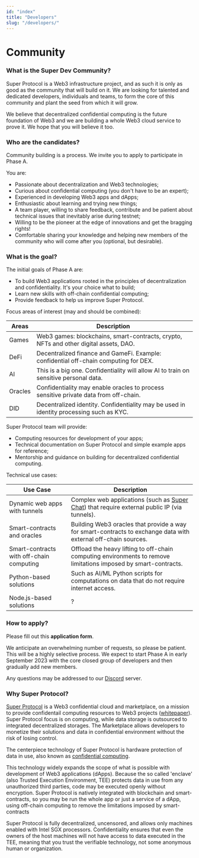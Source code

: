 ```yaml
---
id: "index"
title: "Developers"
slug: "/developers/"
---
```


# Community

### What is the Super Dev Community?

Super Protocol is a Web3 infrastructure project, and as such it is only as good as the community that will build on it. We are looking for talented and dedicated developers, individuals and teams, to form the core of this community and plant the seed from which it will grow. 

We believe that decentralized confidential computing is the future foundation of Web3 and we are building a whole Web3 cloud service to prove it. We hope that you will believe it too.

### Who are the candidates?

Community building is a process. We invite you to apply to participate in Phase A.

You are:
* Passionate about decentralization and Web3 technologies;
* Curious about confidential computing (you don't have to be an expert);
* Experienced in developing Web3 apps and dApps;
* Enthusiastic about learning and trying new things;
* A team player, willing to share feedback, contribute and be patient about technical issues that inevitably arise during testnet;
* Willing to be the pioneer at the edge of innovations and get the bragging rights!
* Comfortable sharing your knowledge and helping new members of the community who will come after you (optional, but desirable).

### What is the goal?

The initial goals of Phase A are:
* To build Web3 applications rooted in the principles of decentralization and confidentiality. It's your choice what to build;
* Learn new skills with off-chain confidential computing;
* Provide feedback to help us improve Super Protocol.

Focus areas of interest (may and should be combined):

| Areas | Description |
| ---------- | -- |
| Games | Web3 games: blockchains, smart-contracts, crypto, NFTs and other digital assets, DAO.|
| DeFi | Decentralized finance and GameFi. Example: confidential off-chain computing for DEX.|
| AI | This is a big one. Confidentiality will allow AI to train on sensitive personal data.|
| Oracles | Confidentiality may enable oracles to process sensitive private data from off-chain.|
| DID | Decentralized identity. Confidentiality may be used in identity processing such as KYC. |

Super Protocol team will provide:
* Computing resources for development of your apps;
* Technical documentation on Super Protocol and simple example apps for reference;
* Mentorship and guidance on building for decentralized confidential computing.

Technical use cases:

| Use Case | Description |
| -- | -- |
| Dynamic web apps with tunnels | Complex web applications (such as [Super Chat](/testnet/chat/)) that require external public IP (via tunnels).|
| Smart-contracts and oracles | Building Web3 oracles that provide a way for smart-contracts to exchange data with external off-chain sources. |
| Smart-contracts with off-chain computing | Offload the heavy lifting to off-chain computing environments to remove limitations imposed by smart-contracts. |
| Python-based solutions | Such as AI/ML Python scripts for computations on data that do not require internet access. |
| Node.js-based solutions | ? |

### How to apply?

Please fill out this **application form**. 

We anticipate an overwhelming number of requests, so please be patient. This will be a highly selective process. We expect to start Phase A in early September 2023 with the core closed group of developers and then gradually add new members.

Any questions may be addressed to our [Discord](https://discord.com/invite/superprotocol) server.

### Why Super Protocol?

[Super Protocol](https://superprotocol.com/) is a Web3 confidential cloud and marketplace, on a mission to provide confidentail computing resources to Web3 projects ([whitepaper](/whitepaper/)). Super Protocol focus is on computing, while data storage is outsourced to integrated decentralized storages. The Marketplace allows developers to monetize their solutions and data in confidential environment without the risk of losing control.

The centerpiece technology of Super Protocol is hardware protection of data in use, also known as [confidential computing](https://www.intel.com/content/www/us/en/security/confidential-computing.html). 

This technology widely expands the scope of what is possible with development of Web3 applications (dApps). Because the so called 'enclave' (also Trusted Execution Environment, TEE) protects data in use from any unauthorized third parties, code may be executed openly without encryption. Super Protocol is natively integrated with blockchain and smart-contracts, so you may be run the whole app or just a service of a dApp, using off-chain computing to remove the limitations imposed by smart-contracts

Super Protocol is fully decentralized, uncensored, and allows only machines enabled with Intel SGX processors. Confidentiality ensures that even the owners of the host machines will not have access to data executed in the TEE, meaning that you trust the verifiable technology, not some anonymous human or organization.

